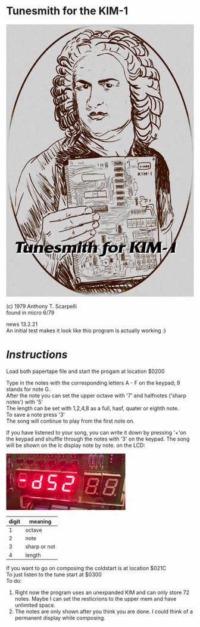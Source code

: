 # Tunesmith for the KIM-1

![Bach mit KIM](https://github.com/netzherpes/tunesmith-for-kim-1/raw/main/tunesmith_old.png)

(c)  1979 Anthony T. Scarpelli<br>
found in micro 6/79

news 13.2.21<br>
An initial test makes it look like this program is actually working :)

 # *Instructions*
Load both papertape file and start the progam at location $0200

Type in the notes with the corresponding letters A - F on the keypad; 9 stands for note G.<br>
After the note you can set the upper octave with '7' and halfnotes ('sharp notes') with '5' <br>
The length can be set with 1,2,4,8 as a full, hasf, quater or eighth note.<br>
To save a note press '3'<br>
The song will continue to play from the first note on.<br>

If you have listened to your song, you can write it down by pressing '+'on the keypad and shuffle through the notes with '3' on the keypad. The song will be shown on the lc display note by note. on the LCD:  

![anzeige](https://github.com/netzherpes/tunesmith-for-kim-1/raw/main/image/digit.jpg)

digit | meaning
---|---
1 | octave
2 | note
3 | sharp or not
4 | length

If you want to go on composing the coldstart is at location $021C<br>
To just listen to the tune start at $0300<br>
To do:<br>
 1. Right now the program uses an unexpanded KIM and can only store 72 notes. Maybe I can set the resticrions to the upper mem and have unlimited space.
 2. The notes are only shown after you think you are done. I could think of a permanent display while composing.
 
